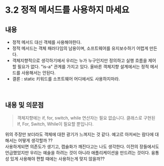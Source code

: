 # 3.2 정적 메서드를 사용하지 마세요

## 내용

* 정적 메서드 대신 객체를 사용해야한다.
* 정적 메서드는 객체 패러다임의 남용이며, 소프트웨어를 유지보수하기 어렵게 만든다.
* 객체지향적으로 생각하기에서 우리는 누가 누구인지만 정의하고 실행 흐름을 제어할 필요가 없다. "is-a" 관계를 가지고 있다. 올바른 객체지향 설계에서는 정적 메서드를 사용해서는 안된다.
* 결론 : static 키워드를 소프트웨어 어디에서도 사용하지마라.

<br/>

## 내용 및 의문점

>  객체지향에는 if, for, switch, while 연산자는 필요 없습니다. 클래스로 구현된 If, For, Switch, While이 필요할 뿐입니다.

위의 주장만 보더라도 객체에 대한 광기가 느껴지는 것 같다. 예고르 아저씨는 람다에 대해서는 어떻게 생각할까 ??  
사용하게되면 의존도가 생기고, 캡슐화가 깨진다고는 나도 생각한다. 이전의 장들에서도 언급했었지만 우리는 예술을 하려는 것이 아니라 애플리케이션을 만드려는 것이다. 융통성 있게 사용해야 편할 때에는 사용하는게 맞지 않을까?? 